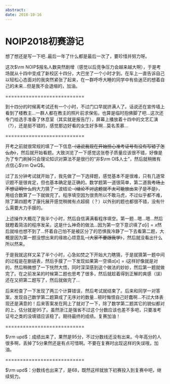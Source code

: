 ```yaml
---
abstract: 
date: 2018-10-16
---
```


# NOIP2018初赛游记

想了想还是写一下吧..最后一年了什么都是最后一次了，要珍惜并努力呀。

这次$\rm NOIP$报名人数突然剧增（感觉以后竞争压力会越来越大啊），于是考场就从十四中变成了新校区十四分，大巴坐了一个小时才到。在车上一直告诉自己以轻松心态面对的我突然紧张了起来，在一群呼呼大睡的同学中有些迷茫的想着自己的未来...但是我不会退缩的，加油。

===========================

到十四分的时候离考试还有一个小时，不过门口早就挤满人了。话说还在宣传墙上看到了楼教主...一群人都在教主的照片前求保佑，也算是临时抱佛脚了吧...这次还专门给选手准备了休息室（其实就是报告厅），屏幕上播放着十四中的文艺汇演（?），还是挺不错的，感觉那边好看的女生好多啊...莫名羡慕...

===========================

开考之前就很常规的填了一下信息~~（话说我现在开始担心准考证号有没有写错了怎么办）~~，然后就开始看题。大致浏览了一下感觉这张卷子质量应该很不错，好像是为了专门刷掉只会理论知识对算法不是很行的“非$\rm OI$人士”，然后就稍微有点信心$\rm QwQ$。

过了五分钟考试就开始了，我先做了一下选择题，感觉基本不是很难，只有几道常识题不是很肯定，但也基本确定是正确的。数学题第一道很简单，第二道我~~考场上不想证明什么的~~大力猜了一波结论~~（结论不对这题就不太可能放出来了是不是）~~，用组合数算了一下就做完了。程序填空因为很贵所以不敢马虎，不过似乎都不难，除了第四题考了康托展开感觉稍微有点超纲（？）以外别的题也都很不错，没有什么需要大力手膜的。

上述操作大概花了我半个小时，然后自信满满看程序填空。第一题...嗯...嗯...然后就瞪着简洁的程序发呆，这是什么神奇的做法...因为第一空下意识填了$a[i]=x$然后就啥也想不到了...怀着自己怕不是被区分了的恐惧我冷静了一下去看第二题，大概是因为第一题没想出来的缘故心烦意乱~~（大家不要跟我学）~~，然后就没看出什么所以然来。

于是我就这样又呆了半个小时，心急如焚之下开始大力瞎猜，于是就猜第一题中间的过程是在删链表，然后手膜了一下发现如果第一空填$a[x]=i$这样好像就是对的，然后稍微想了一下恍然大悟，同时深深感到这个做法的妙妙，然后第一题就做完了。在之前发呆的时候第二题也思考了很多，然后就趁着得到正解的爽感（误）还在又把第二题写了，然后就做完了...

后来检查了一下发现了两三个计算错误，然后考试就结束了。后来和同学一对答案，发现自己数学第二题算成了无序对的数量...顿时悔恨自己好蠢啊...不过大体表现还是满意的！后来答案发在网上了就对了一下，除了数学第二题其它的貌似都对的上，估分就是$95$了。虽然浙江是强省不过这个分数应该也差不多吧，只要准考证号之类的没填错应该稳了。期待最终的成绩。复赛加油！

===========================

$\rm upd$：成绩出来了，果然是$95$分，不过分数线还没有出来。今年高分的人很多啊，丢掉了$5$分果然还是有点可惜啊。不要在复赛时出现这样的失误哦，加油。

===========================

$\rm upd$：分数线也出来了，是$68$，既然这样就放下初赛投入到复赛中吧，继续努力。